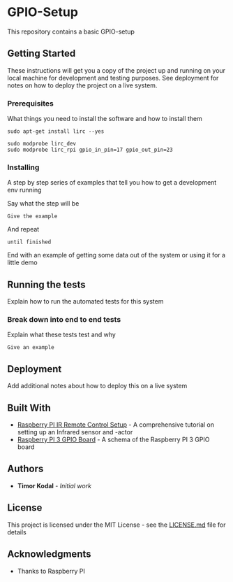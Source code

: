 # GPIO-Setup

This repository contains a basic GPIO-setup

## Getting Started

These instructions will get you a copy of the project up and running on your local machine for development and testing purposes. See deployment for notes on how to deploy the project on a live system.

### Prerequisites

What things you need to install the software and how to install them

```
sudo apt-get install lirc --yes

sudo modprobe lirc_dev
sudo modprobe lirc_rpi gpio_in_pin=17 gpio_out_pin=23
```

### Installing

A step by step series of examples that tell you how to get a development env running

Say what the step will be

```
Give the example
```

And repeat

```
until finished
```

End with an example of getting some data out of the system or using it for a little demo

## Running the tests

Explain how to run the automated tests for this system

### Break down into end to end tests

Explain what these tests test and why

```
Give an example
```

## Deployment

Add additional notes about how to deploy this on a live system

## Built With

* [Raspberry PI IR Remote Control Setup](https://tutorials-raspberrypi.de/raspberry-pi-ir-remote-control/) - A comprehensive tutorial on setting up an Infrared sensor and -actor
* [Raspberry PI 3 GPIO Board](https://www.elektronik-kompendium.de/sites/raspberry-pi/1907101.htm) - A schema of the Raspberry PI 3 GPIO board

## Authors

* **Timor Kodal** - *Initial work*

## License

This project is licensed under the MIT License - see the [LICENSE.md](LICENSE.md) file for details

## Acknowledgments

* Thanks to Raspberry PI
